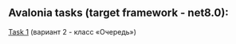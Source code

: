 Avalonia tasks (target framework - net8.0):
---------------------
  
[Task 1](https://github.com/cutymurphy/AvaloniaProjects/tree/master/AvaloniaApplication1)
(вариант 2 - класс «Очередь»)
